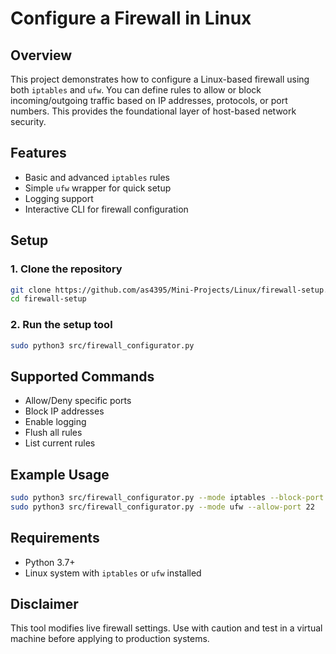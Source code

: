 # Configure a Firewall in Linux

## Overview
This project demonstrates how to configure a Linux-based firewall using both `iptables` and `ufw`. You can define rules to allow or block incoming/outgoing traffic based on IP addresses, protocols, or port numbers. This provides the foundational layer of host-based network security.

## Features
- Basic and advanced `iptables` rules
- Simple `ufw` wrapper for quick setup
- Logging support
- Interactive CLI for firewall configuration

## Setup

### 1. Clone the repository
```bash
git clone https://github.com/as4395/Mini-Projects/Linux/firewall-setup.git
cd firewall-setup
```

### 2. Run the setup tool
```bash
sudo python3 src/firewall_configurator.py
```

## Supported Commands
- Allow/Deny specific ports
- Block IP addresses
- Enable logging
- Flush all rules
- List current rules

## Example Usage
```bash
sudo python3 src/firewall_configurator.py --mode iptables --block-port 23
sudo python3 src/firewall_configurator.py --mode ufw --allow-port 22
```

## Requirements
- Python 3.7+
- Linux system with `iptables` or `ufw` installed

## Disclaimer
This tool modifies live firewall settings. Use with caution and test in a virtual machine before applying to production systems.
